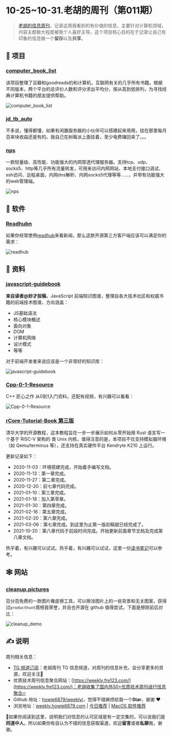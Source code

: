 # 10-25~10-31.老胡的周刊（第011期）

> [老胡的信息周刊](https://weekly.howie6879.com/)，记录这周我看到的有价值的信息，主要针对计算机领域，内容主题极大程度被我个人喜好主导。这个项目核心目的在于记录让自己有印象的信息做一个**留存**以及**共享**。

## 🎯 项目

### [computer\_book\_list](https://github.com/slidoooor/computer_book_list)

该项目整理了豆瓣和goodreads的和计算机，互联网有关的几乎所有书籍。根据不同版本，两个平台的总评价人数和评分求出平均分，按从高到低排列，为寻找经典计算机书籍的朋友提供帮助。

![computer_book_list](https://images-1252557999.file.myqcloud.com/uPic/uxQa5E.png)

### [jd\_tb\_auto](https://github.com/czj2369/jd_tb_auto)

不多说，懂得都懂，如果有闲置服务器的小伙伴可以搭建起来用用，挂在那里每月百来块收益还是有的。我自己在树莓派上面挂着，至少电费赚回来了。。。

### [nps](https://github.com/ehang-io/nps)

一款轻量级、高性能、功能强大的内网穿透代理服务器。支持tcp、udp、socks5、http等几乎所有流量转发，可用来访问内网网站、本地支付接口调试、ssh访问、远程桌面，内网dns解析、内网socks5代理等等……，并带有功能强大的web管理端。

![nps](https://images-1252557999.file.myqcloud.com/uPic/x2AaCw.jpg)

## 🤖 软件

### [Readhubn](https://github.com/shensven/Readhubn)

如果你经常使用[readhub](https://readhub.cn/topics)来看新闻，那么这款开源第三方客户端应该可以满足你的需求：

![readhub](https://images-1252557999.file.myqcloud.com/uPic/pZfUjT.png)

## 👀 资料

### [javascript-guidebook](https://github.com/tsejx/javascript-guidebook)

**来自读者@妙才投稿**，JavaScript 前端知识图谱，整理自各大技术社区和权威书籍的前端技术图谱，方向涵盖：

- JS基础语法
- 核心模块概述
- 面向对象
- DOM
- 计算机网络
- 设计模式
- 等等

对于前端开发者来说应该是一个非常好的知识库：

![javascript-guidebook](https://images-1252557999.file.myqcloud.com/uPic/vIsnjD.png)

### [Cpp-0-1-Resource](https://github.com/AnkerLeng/Cpp-0-1-Resource)

C++ 匠心之作 从0到1入门资料，还配有视频，有兴趣可以看看：

![Cpp-0-1-Resource](https://images-1252557999.file.myqcloud.com/uPic/rM99nS.png)

### [rCore-Tutorial-Book 第三版](https://rcore-os.github.io/rCore-Tutorial-Book-v3/index.html)

清华大学的开源教程，这本教程旨在一步一步展示如何从零开始用 Rust 语言写一个基于 RISC-V 架构的 类 Unix 内核，值得注意的是，本项目不仅支持模拟器环境（如 Qemu/terminus 等），还支持在真实硬件平台 Kendryte K210 上运行。

更新记录如下：

- 2020-11-03：环境搭建完成，开始着手编写文档。
- 2020-11-13：第一章完成。
- 2020-11-27：第二章完成。
- 2020-12-20：前七章代码完成。
- 2021-01-10：第三章完成。
- 2021-01-18：加入第零章。
- 2021-01-30：第四章完成。
- 2021-02-16：第五章完成。
- 2021-02-20：第六章完成。
- 2021-03-06：第七章完成。到这里为止第一版初稿就已经完成了。
- 2021-10-20：第八章代码于前段时间完成。开始更新前面章节文档及完成第八章文档。

热乎着，有兴趣可以试试。热乎着，有兴趣可以试试，这里一份[读书笔记](https://github.com/hemashushu/practice-toy-os-riscv-rust)可以参考。
## 🕸 网站

### [cleanup.pictures](https://cleanup.pictures/)

百分百免费的一款图片橡皮擦工具，可以擦涂图片上的一些背景和无关图案，获得过`producthunt`周榜首荣誉，并且也开源在 github 值得尝试，下面是擦除前后对比：

![cleanup_demo](https://images-1252557999.file.myqcloud.com/uPic/cleanup_demo.gif)



## ✍️ 说明

周刊相关信息：

- [TG 频道订阅](https://t.me/howie_weekly)：老胡周刊 TG 信息频道，对周刊的信息补充，会分享更多的资源，欢迎关注👏
- 优质技术周刊信息聚合网站：[https://weekly.fre123.com/](https://weekly.fre123.com/)：老胡收集了国内外50+优质技术周刊进行信息聚合🔥
- Github 地址：[howie6879/weekly/](https://github.com/howie6879/weekly/)，觉得不错麻烦给我一个**Star**，谢谢 ❤️
- 浏览地址：[weekly.howie6879.com](https://weekly.howie6879.com) | [今日推荐](https://weekly.howie6879.com/recommend/index.html) | [MacOS 软件推荐](https://weekly.howie6879.com/soft/mac.html)

🙌如果你阅读到这里，说明我们对信息的认可区域是有一定交集的，可以说我们是**同道中人**，所以如果你有自认为不错的信息获取渠道，欢迎**留言**或者**私聊**我，谢谢。
